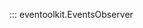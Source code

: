 <style>
.md-content__inner > h1:nth-child(1) {
  display: none;
}
</style>

::: eventoolkit.EventsObserver
